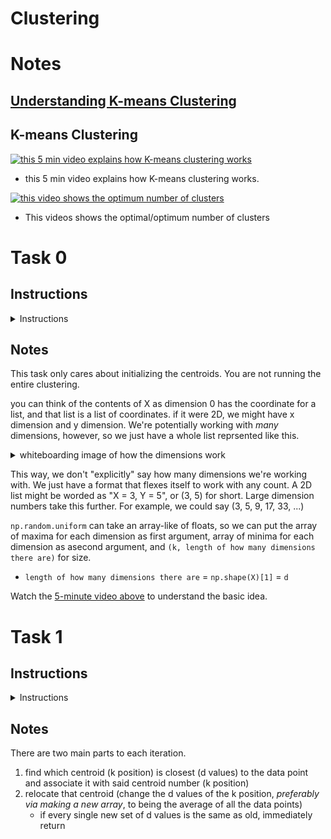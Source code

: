 # Clustering

# Notes

## [Understanding K-means Clustering](https://towardsdatascience.com/understanding-k-means-clustering-in-machine-learning-6a6e67336aa1)

## K-means Clustering

[![this 5 min video explains how K-means clustering works](http://img.youtube.com/vi/_aWzGGNrcic/0.jpg)](http://www.youtube.com/watch?v=_aWzGGNrcic)
* this 5 min video explains how K-means clustering works.

[![this video shows the optimum number of clusters](http://img.youtube.com/vi/xNfOheh-res/0.jpg)](https://www.youtube.com/watch?v=xNfOheh-res)
* This videos shows the optimal/optimum number of clusters
# Task 0

## Instructions

<details>
<summary>Instructions</summary>

Write a function `def initialize(X, k):` that initializes cluster centroids for K-means:


`X` is a numpy.ndarray of shape (n, d) containing the dataset that will be used for K-means clustering
* `n` is the number of data points
* `d` is the number of dimensions for each data point
* `k` is a positive integer containing the number of clusters

The cluster centroids should be initialized with a multivariate uniform distribution along each dimension in `d`:
The minimum values for the distribution should be the minimum values of `X` along each dimension in `d`
The maximum values for the distribution should be the maximum values of `X` along each dimension in `d`
You should use [`numpy.random.uniform`](https://numpy.org/doc/stable/reference/random/generated/numpy.random.uniform.html) exactly once

You are not allowed to use any loops

Returns: a numpy.ndarray of shape `(k, d)` containing the initialized centroids for each cluster, or `None` on failure

</details>

## Notes

This task only cares about initializing the centroids. You are not running the entire clustering.

you can think of the contents of X as dimension 0 has the coordinate for a list, and that list is a list of coordinates. if it were 2D, we might have x dimension and y dimension. We're potentially working with *many* dimensions, however, so we just have a whole list reprsented like this.

<details>
    <summary> whiteboarding image of how the dimensions work</summary>

![example of 3 dimensional lists](./images/clustering%20-%20task%200%20-%20coords.jpg)

</details>

This way, we don't "explicitly" say how many dimensions we're working with. We just have a format that flexes itself to work with any count. A 2D list might be worded as "X = 3, Y = 5", or (3, 5) for short. Large dimension numbers take this further. For example, we could say (3, 5, 9, 17, 33, ...)

`np.random.uniform` can take an array-like of floats, so we can put the array of maxima for each dimension as first argument, array of minima for each dimension as asecond argument, and `(k, length of how many dimensions there are)` for size.
* `length of how many dimensions there are` = `np.shape(X)[1]` = `d`


Watch the [5-minute video above](#k-means-clustering) to understand the basic idea.

# Task 1

## Instructions
<details>
<summary>Instructions</summary>

Write a function `def kmeans(X, k, iterations=1000):` that performs K-means on a dataset:

* `X` is a `numpy.ndarray` of shape (n, d) containing the dataset
    * `n` is the number of data points
    * `d` is the number of dimensions for each data point
    * `k` is a positive integer containing the number of clusters

`iterations` is a positive integer containing the maximum number of iterations that should be performed

If no change in the cluster centroids occurs between iterations, your function should `return`

Initialize the cluster centroids using a multivariate uniform distribution (based on`0-initialize.py`)

If a cluster contains no data points during the update step, reinitialize its centroid

You should use `numpy.random.uniform` exactly twice

You may use at most 2 loops

Returns: `C`, `clss`, or `None`, `None` on failure

`C` is a numpy.ndarray of shape (k, d) containing the centroid means for each cluster

`clss` is a numpy.ndarray of shape (n,) containing the index of the cluster in C that each data point belongs to

</details>

## Notes

There are two main parts to each iteration.
1. find which centroid (k position) is closest (d values) to the data point and associate it with said centroid number (k position)
2. relocate that centroid (change the d values of the k position, *preferably via making a new array*, to being the average of all the data points)
   * if every single new set of d values is the same as old, immediately return
